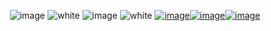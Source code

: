 <div align="center">

![image](https://github.com/k2view-academy/K2View-Academy/blob/master/articles/images/welcome_header.png)
![white](https://user-images.githubusercontent.com/61159307/80313423-849e7000-87f3-11ea-862d-40d569411a93.png)
![image](https://github.com/k2view-academy/K2View-Academy/blob/master/articles/images/sign_up.png)
![white](https://user-images.githubusercontent.com/61159307/80313423-849e7000-87f3-11ea-862d-40d569411a93.png)
[![image](https://user-images.githubusercontent.com/61159307/80313146-d47c3780-87f1-11ea-9028-69e025a602a2.png)](/articles/README.md)[![image](https://github.com/k2view-academy/K2View-Academy/blob/master/articles/images/Academy.png)](/academy/README.md)[![image](https://user-images.githubusercontent.com/61159307/80313153-dba34580-87f1-11ea-90ca-aa5f9495d980.png)](https://github.com/k2view-academy/K2View-Academy/issues)


</div>
